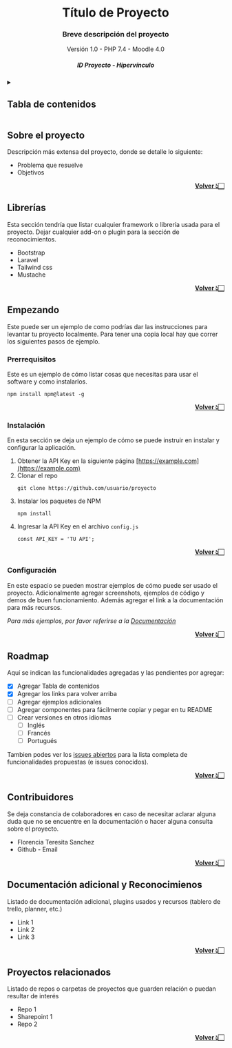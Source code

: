 <!-- Link TOP -->
<a name="top"></a>

<!-- Cabecera -->
<div align="center">

<!-- Logo <img> -->

<h1> Título de Proyecto </h1>

<h3>Breve descripción del proyecto</h3>
<span>
Versión 1.0 - PHP 7.4 - Moodle 4.0
</span>
<h5>ID Proyecto - Hipervínculo</h5>

</div>

<!-- Tabla de contenidos -->
<details>
<summary><h2>Tabla de contenidos</h2></summary>
  <ol>
    <li>
      <a href="#sobre-el-proyecto">Sobre el proyecto</a>
      <ul>
        <li><a href="#librerías">Librerías</a></li>
      </ul>
    </li>
    <li>
      <a href="#empezando">Empezando</a>
      <ul>
        <li><a href="#prerrequisitos">Prerrequisitos</a></li>
        <li><a href="#instalación">Instalación</a></li>
        <li><a href="#configuración">Configuración</a></li>
      </ul>
    </li>
    <li><a href="#roadmap">Roadmap</a></li>
    <li><a href="#contribuidores">Contribuidores</a></li>
    <li><a href="#contacto">Contacto</a></li>
    <li><a href="#documentación-adicional-y-reconocimienos">Documentación adicional y Reconocimientos</a></li>    
    <li><a href="#proyectos-relacionados">Proyectos relacionados</a></li>
  </ol>
</details>


<h2>Sobre el proyecto</h2>
Descripción más extensa del proyecto, donde se detalle lo siguiente:

- Problema que resuelve
- Objetivos

<strong><p align="right"><a href="#top">Volver 👆🏻</a></p></strong>

<h2>Librerías</h2>
Esta sección tendría que listar cualquier framework o librería usada para el proyecto. Dejar cualquier add-on o plugin para la sección de reconocimientos.

* Bootstrap
* Laravel
* Tailwind css
* Mustache

<strong><p align="right"><a href="#top">Volver 👆🏻</a></p></strong>

<h2>Empezando</h2>
Este puede ser un ejemplo de como podrías dar las instrucciones para levantar tu proyecto localmente. Para tener una copia local hay que correr los siguientes pasos de ejemplo.
<h3>Prerrequisitos</h3>
Este es un ejemplo de cómo listar cosas que necesitas para usar el software y como instalarlos.

```
npm install npm@latest -g
```

<strong><p align="right"><a href="#top">Volver 👆🏻</a></p></strong>

<h3>Instalación</h3>
En esta sección se deja un ejemplo de cómo se puede instruir en instalar y configurar la aplicación. 

1. Obtener la API Key en la siguiente página [https://example.com](https://example.com)
2. Clonar el repo
   ```
   git clone https://github.com/usuario/proyecto
   ```
3. Instalar los paquetes de NPM 
   ```
   npm install
   ```
4. Ingresar la API Key en el archivo `config.js`
   ```
   const API_KEY = 'TU API';
   ```

<strong><p align="right"><a href="#top">Volver 👆🏻</a></p></strong>

<h3>Configuración</h3>
En este espacio se pueden mostrar ejemplos de cómo puede ser usado el proyecto. Adicionalmente agregar screenshots, ejemplos de código y demos de buen funcionamiento. Además agregar el link a la documentación para más recursos. 

_Para más ejemplos, por favor referirse a la [Documentación](https://example.com)_

<strong><p align="right"><a href="#top">Volver 👆🏻</a></p></strong>

<h2>Roadmap</h2>
Aquí se indican las funcionalidades agregadas y las pendientes por agregar:

- [x] Agregar Tabla de contenidos
- [x] Agregar los links para volver arriba
- [ ] Agregar ejemplos adicionales
- [ ] Agregar componentes para fácilmente copiar y pegar en tu README
- [ ] Crear versiones en otros idiomas
    - [ ] Inglés
    - [ ] Francés
    - [ ] Portugués

Tambien podes ver los [issues abiertos](https://github.com/Ginevrana/ReadMe-Template/issues) para la lista completa de funcionalidades propuestas (e issues conocidos).

<strong><p align="right"><a href="#top">Volver 👆🏻</a></p></strong>

<h2>Contribuidores</h2>
Se deja constancia de colaboradores en caso de necesitar aclarar alguna duda que no se encuentre en la documentación o hacer alguna consulta sobre el proyecto.

- Florencia Teresita Sanchez 
- Github - Email

<strong><p align="right"><a href="#top">Volver 👆🏻</a></p></strong>


<h2>Documentación adicional y Reconocimienos</h2>
Listado de documentación adicional, plugins usados y recursos (tablero de trello, planner, etc.)

- Link 1
- Link 2
- Link 3

<strong><p align="right"><a href="#top">Volver 👆🏻</a></p></strong>

<h2>Proyectos relacionados</h2>
Listado de repos o carpetas de proyectos que guarden relación o puedan resultar de interés

- Repo 1
- Sharepoint 1
- Repo 2

<strong><p align="right"><a href="#top">Volver 👆🏻</a></p></strong>

